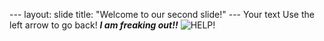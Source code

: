 --- layout: slide title: "Welcome to our second slide!" --- Your text Use the left arrow to go back!
***I am freaking out!!*** 
![HELP!](https://images.app.goo.gl/g8WHJdSw4hrAi8SDA)

